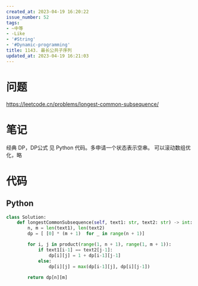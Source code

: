 ```yaml
---
created_at: 2023-04-19 16:20:22
issue_number: 52
tags:
- ~中等
- -Like
- '#String'
- '#Dynamic-programming'
title: 1143. 最长公共子序列
updated_at: 2023-04-19 16:21:03
---
```


# 问题

https://leetcode.cn/problems/longest-common-subsequence/

# 笔记

经典 DP，DP公式 见 Python 代码。多申请一个状态表示空串。
可以滚动数组优化，略

# 代码

## Python

```python
class Solution:
    def longestCommonSubsequence(self, text1: str, text2: str) -> int:
        n, m = len(text1), len(text2)
        dp = [ [0] * (m + 1)  for _ in range(n + 1)]

        for i, j in product(range(1, n + 1), range(1, m + 1)):
            if text1[i-1] == text2[j-1]:
                dp[i][j] = 1 + dp[i-1][j-1]
            else:
                dp[i][j] = max(dp[i-1][j], dp[i][j-1])
        
        return dp[n][m]
```
